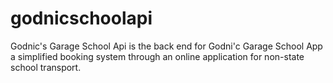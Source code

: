 # godnicschoolapi
Godnic's Garage School Api is the back end for Godni'c Garage School App a simplified booking system through an online application for non-state school transport.
